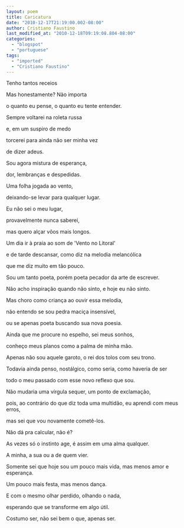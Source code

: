 ```yaml
---
layout: poem
title: Caricatura
date: "2010-12-17T21:19:00.002-08:00"
author: Cristiano Faustino
last_modified_at: "2010-12-18T09:19:08.804-08:00"
categories:
  - "blogspot"
  - "portuguese"
tags:
  - "imported"
  - "Cristiano Faustino"
---
```


Tenho tantos receios

Mas honestamente? Não importa

o quanto eu pense, o quanto eu tente entender.

Sempre voltarei na roleta russa

e, em um suspiro de medo

torcerei para ainda não ser minha vez

de dizer adeus.

Sou agora mistura de esperança,

dor, lembranças e despedidas.

Uma folha jogada ao vento,

deixando-se levar para qualquer lugar.

Eu não sei o meu lugar,

provavelmente nunca saberei,

mas quero alçar vôos mais longos.

Um dia ir à praia ao som de 'Vento no Litoral'

e de tarde descansar, como diz na melodia melancólica

que me diz muito em tão pouco.

Sou um tanto poeta, porém poeta pecador da arte de escrever.

Não acho inspiração quando não sinto, e hoje eu não sinto.

Mas choro como criança ao ouvir essa melodia, 

não entendo se sou pedra maciça insensível, 

ou se apenas poeta buscando sua nova poesia.

Ainda que me procure no espelho, sei meus sonhos,

conheço meus planos como a palma de minha mão.

Apenas não sou aquele garoto, o rei dos tolos com seu trono.

Todavia ainda penso, nostálgico, como seria, como haveria de ser

todo o meu passado com esse novo reflexo que sou.

Não mudaria uma vírgula sequer, um ponto de exclamação,

pois, ao contrário do que diz toda uma multidão, eu aprendi com meus erros,

mas sei que vou novamente cometê-los.

Não dá pra calcular, não é?

As vezes só o instinto age, é assim em uma alma qualquer.

A minha, a sua ou a de quem vier.

Somente sei que hoje sou um pouco mais vida, mas menos amor e esperança.

Um pouco mais festa, mas menos dança.

E com o mesmo olhar perdido, olhando o nada,

esperando que se transforme em algo útil.

Costumo ser, não sei bem o que, apenas ser.